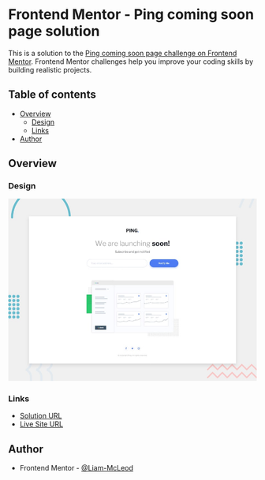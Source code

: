 # Frontend Mentor - Ping coming soon page solution

This is a solution to the [Ping coming soon page challenge on Frontend Mentor](https://www.frontendmentor.io/challenges/ping-single-column-coming-soon-page-5cadd051fec04111f7b848da). Frontend Mentor challenges help you improve your coding skills by building realistic projects. 

## Table of contents

- [Overview](#overview)
  - [Design](#design)
  - [Links](#links)
- [Author](#author)

## Overview

### Design

![Design preview for the Ping coming soon page coding challenge](./design/desktop-preview.jpg)

### Links

-  [Solution URL](https://www.frontendmentor.io/solutions/ping-coming-soon-page-ojpu4jxGJ_)
-  [Live Site URL](https://liam-mcleod.github.io/Frontendmentor-Ping-Coming-Soon-Page/)

## Author
- Frontend Mentor - [@Liam-McLeod](https://www.frontendmentor.io/profile/Liam-McLeod)